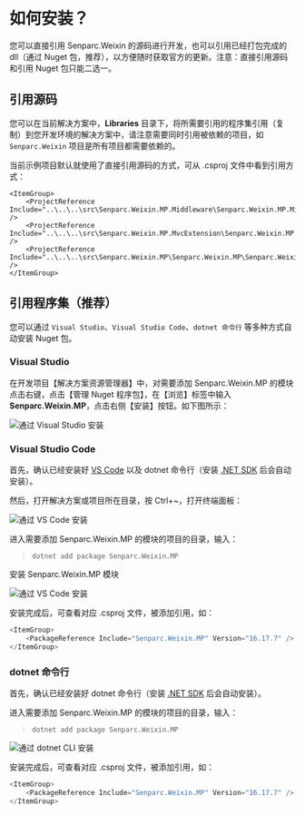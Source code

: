# 如何安装？

您可以直接引用 Senparc.Weixin 的源码进行开发，也可以引用已经打包完成的 dll（通过 Nuget 包，推荐），以方便随时获取官方的更新。注意：直接引用源码和引用 Nuget 包只能二选一。

## 引用源码

您可以在当前解决方案中，**Libraries** 目录下，将所需要引用的程序集引用（复制）到您开发环境的解决方案中，请注意需要同时引用被依赖的项目，如 `Senparc.Weixin` 项目是所有项目都需要依赖的。

当前示例项目默认就使用了直接引用源码的方式，可从 .csproj 文件中看到引用方式：

```
<ItemGroup>
    <ProjectReference Include="..\..\..\src\Senparc.Weixin.MP.Middleware\Senparc.Weixin.MP.Middleware.net6.csproj" />
    <ProjectReference Include="..\..\..\src\Senparc.Weixin.MP.MvcExtension\Senparc.Weixin.MP.MvcExtension\Senparc.Weixin.MP.MvcExtension.net6.csproj" />
    <ProjectReference Include="..\..\..\src\Senparc.Weixin.MP\Senparc.Weixin.MP\Senparc.Weixin.MP.net6.csproj" />
</ItemGroup>
```

## 引用程序集（推荐）

您可以通过 `Visual Studio`、`Visual Studio Code`、`dotnet 命令行` 等多种方式自动安装 Nuget 包。

### Visual Studio

在开发项目【解决方案资源管理器】中，对需要添加 Senparc.Weixin.MP 的模块点击右键，点击【管理 Nuget 程序包】，在【浏览】标签中输入 **Senparc.Weixin.MP**，点击右侧【安装】按钮。如下图所示：

![通过 Visual Studio 安装](https://sdk.weixin.senparc.com/Docs/MP/images/home-install-01.png)

### Visual Studio Code

首先，确认已经安装好 [VS Code](https://code.visualstudio.com/) 以及 dotnet 命令行（安装 [.NET SDK](https://dotnet.microsoft.com/en-us/download) 后会自动安装）。

然后，打开解决方案或项目所在目录，按 Ctrl+~，打开终端面板：

![通过 VS Code 安装](https://sdk.weixin.senparc.com/Docs/MP/images/home-install-03.png)

进入需要添加 Senparc.Weixin.MP 的模块的项目的目录，输入：

> ```git
> dotnet add package Senparc.Weixin.MP
> ```

安装 Senparc.Weixin.MP 模块

![通过 VS Code 安装](https://sdk.weixin.senparc.com/Docs/MP/images/home-install-04.png)

安装完成后，可查看对应 .csproj 文件，被添加引用，如：

```c#
<ItemGroup>
    <PackageReference Include="Senparc.Weixin.MP" Version="16.17.7" />
</ItemGroup>
```

### dotnet 命令行

首先，确认已经安装好 dotnet 命令行（安装 [.NET SDK](https://dotnet.microsoft.com/en-us/download) 后会自动安装）。

进入需要添加 Senparc.Weixin.MP 的模块的项目的目录，输入：

> ```
> dotnet add package Senparc.Weixin.MP
> ```

![通过 dotnet CLI 安装](https://sdk.weixin.senparc.com/Docs/MP/images/home-install-02.png)

安装完成后，可查看对应 .csproj 文件，被添加引用，如：

```c#
<ItemGroup>
    <PackageReference Include="Senparc.Weixin.MP" Version="16.17.7" />
</ItemGroup>
```

